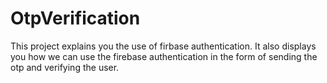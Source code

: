 # OtpVerification
This project explains you the use of firbase authentication.
It also displays you how we can use the firebase authentication in the form of sending the otp and verifying the user.
